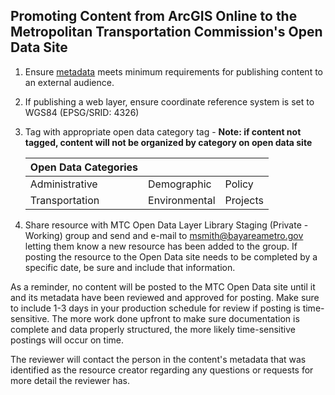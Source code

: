 ## Promoting Content from ArcGIS Online to the Metropolitan Transportation Commission's Open Data Site
1. Ensure [metadata](requirements_openDataMetadata.md) meets minimum requirements for publishing content to an external audience.
2. If publishing a web layer, ensure coordinate reference system is set to WGS84 (EPSG/SRID: 4326)
3. Tag with appropriate open data category tag - **Note: if content not tagged, content will not be organized by category on open data site**

   | Open Data Categories |               |          |
   |----------------------|---------------|----------|
   | Administrative       | Demographic   | Policy   |
   | Transportation       | Environmental | Projects |

4. Share resource with MTC Open Data Layer Library Staging (Private - Working) group and send and e-mail to msmith@bayareametro.gov letting them know a new resource has been added to the group. If posting the resource to the Open Data site needs to be completed by a specific date, be sure and include that information.

As a reminder, no content will be posted to the MTC Open Data site until it and its metadata have been reviewed and approved for posting. Make sure to include 1-3 days in your production schedule for review if posting is time-sensitive. The more work done upfront to make sure documentation is complete and data properly structured, the more likely time-sensitive postings will occur on time.

The reviewer will contact the person in the content's metadata that was identified as the resource creator regarding any questions or requests for more detail the reviewer has.
